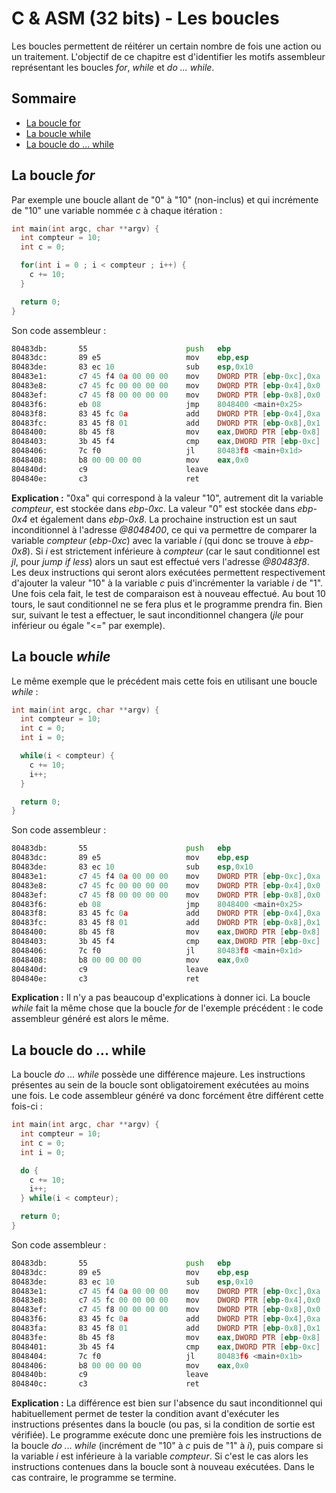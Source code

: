 # C & ASM (32 bits) - Les boucles
Les boucles permettent de réitérer un certain nombre de fois une action ou un traitement. L'objectif de ce chapitre est d'identifier les motifs assembleur représentant les boucles _for_, _while_ et _do ... while_.

## Sommaire
* [La boucle for](https://github.com/Sharpforce/Reverse-Engineering/blob/master/01.%20Ressources/08.%20C%20%26%20ASM%20(32%20bits)%20-%20Les%20boucles.md#la-boucle-for)
* [La boucle while](https://github.com/Sharpforce/Reverse-Engineering/blob/master/01.%20Ressources/08.%20C%20%26%20ASM%20(32%20bits)%20-%20Les%20boucles.md#la-boucle-while)
* [La boucle do ... while](https://github.com/Sharpforce/Reverse-Engineering/blob/master/01.%20Ressources/08.%20C%20%26%20ASM%20(32%20bits)%20-%20Les%20boucles.md#la-boucle-do--while)

## La boucle _for_
Par exemple une boucle allant de "0" à "10" (non-inclus) et qui incrémente de "10" une variable nommée _c_ à chaque itération :
```c
int main(int argc, char **argv) {
  int compteur = 10;
  int c = 0;

  for(int i = 0 ; i < compteur ; i++) {
    c += 10;
  }

  return 0;
}
```

Son code assembleur :
```asm
80483db:       55                      push   ebp
80483dc:       89 e5                   mov    ebp,esp
80483de:       83 ec 10                sub    esp,0x10
80483e1:       c7 45 f4 0a 00 00 00    mov    DWORD PTR [ebp-0xc],0xa
80483e8:       c7 45 fc 00 00 00 00    mov    DWORD PTR [ebp-0x4],0x0
80483ef:       c7 45 f8 00 00 00 00    mov    DWORD PTR [ebp-0x8],0x0
80483f6:       eb 08                   jmp    8048400 <main+0x25>
80483f8:       83 45 fc 0a             add    DWORD PTR [ebp-0x4],0xa
80483fc:       83 45 f8 01             add    DWORD PTR [ebp-0x8],0x1
8048400:       8b 45 f8                mov    eax,DWORD PTR [ebp-0x8]
8048403:       3b 45 f4                cmp    eax,DWORD PTR [ebp-0xc]
8048406:       7c f0                   jl     80483f8 <main+0x1d>
8048408:       b8 00 00 00 00          mov    eax,0x0
804840d:       c9                      leave
804840e:       c3                      ret
```

**Explication :** "0xa" qui correspond à la valeur "10", autrement dit la variable _compteur_, est stockée dans _ebp-0xc_. La valeur "0" est stockée dans _ebp-0x4_ et également dans _ebp-0x8_. La prochaine instruction est un saut inconditionnel à l'adresse _@8048400_, ce qui va permettre de comparer la variable _compteur_ (_ebp-0xc_) avec la variable _i_ (qui donc se trouve à _ebp-0x8_). Si _i_ est strictement inférieure à _compteur_ (car le saut conditionnel est _jl_, pour _jump if less_) alors un saut est effectué vers l'adresse _@80483f8_. Les deux instructions qui seront alors exécutées permettent respectivement d'ajouter la valeur "10" à la variable _c_ puis d'incrémenter la variable _i_ de "1". Une fois cela fait, le test de comparaison est à nouveau effectué. Au bout 10 tours, le saut conditionnel ne se fera plus et le programme prendra fin. Bien sur, suivant le test a effectuer, le saut inconditionnel changera (_jle_ pour inférieur ou égale "<=" par exemple).

## La boucle _while_
Le même exemple que le précédent mais cette fois en utilisant une boucle _while_ :
```c
int main(int argc, char **argv) {
  int compteur = 10;
  int c = 0;
  int i = 0;

  while(i < compteur) {
    c += 10;
    i++;
  }

  return 0;
}
```

Son code assembleur :
```asm
80483db:       55                      push   ebp
80483dc:       89 e5                   mov    ebp,esp
80483de:       83 ec 10                sub    esp,0x10
80483e1:       c7 45 f4 0a 00 00 00    mov    DWORD PTR [ebp-0xc],0xa
80483e8:       c7 45 fc 00 00 00 00    mov    DWORD PTR [ebp-0x4],0x0
80483ef:       c7 45 f8 00 00 00 00    mov    DWORD PTR [ebp-0x8],0x0
80483f6:       eb 08                   jmp    8048400 <main+0x25>
80483f8:       83 45 fc 0a             add    DWORD PTR [ebp-0x4],0xa
80483fc:       83 45 f8 01             add    DWORD PTR [ebp-0x8],0x1
8048400:       8b 45 f8                mov    eax,DWORD PTR [ebp-0x8]
8048403:       3b 45 f4                cmp    eax,DWORD PTR [ebp-0xc]
8048406:       7c f0                   jl     80483f8 <main+0x1d>
8048408:       b8 00 00 00 00          mov    eax,0x0
804840d:       c9                      leave
804840e:       c3                      ret
```

**Explication :** Il n'y a pas beaucoup d'explications à donner ici. La boucle _while_ fait la même chose que la boucle _for_ de l'exemple précédent : le code assembleur généré est alors le même.

## La boucle do ... while
La boucle _do ... while_ possède une différence majeure. Les instructions présentes au sein de la boucle sont obligatoirement exécutées au moins une fois. Le code assembleur généré va donc forcément être différent cette fois-ci :
```c
int main(int argc, char **argv) {
  int compteur = 10;
  int c = 0;
  int i = 0;

  do {
    c += 10;
    i++;
  } while(i < compteur);

  return 0;
}
```

Son code assembleur :
```asm
80483db:       55                      push   ebp
80483dc:       89 e5                   mov    ebp,esp
80483de:       83 ec 10                sub    esp,0x10
80483e1:       c7 45 f4 0a 00 00 00    mov    DWORD PTR [ebp-0xc],0xa
80483e8:       c7 45 fc 00 00 00 00    mov    DWORD PTR [ebp-0x4],0x0
80483ef:       c7 45 f8 00 00 00 00    mov    DWORD PTR [ebp-0x8],0x0
80483f6:       83 45 fc 0a             add    DWORD PTR [ebp-0x4],0xa
80483fa:       83 45 f8 01             add    DWORD PTR [ebp-0x8],0x1
80483fe:       8b 45 f8                mov    eax,DWORD PTR [ebp-0x8]
8048401:       3b 45 f4                cmp    eax,DWORD PTR [ebp-0xc]
8048404:       7c f0                   jl     80483f6 <main+0x1b>
8048406:       b8 00 00 00 00          mov    eax,0x0
804840b:       c9                      leave
804840c:       c3                      ret
```

**Explication :** La différence est bien sur l'absence du saut inconditionnel qui habituellement permet de tester la condition avant d'exécuter les instructions présentes dans la boucle (ou pas, si la condition de sortie est vérifiée). Le programme exécute donc une première fois les instructions de la boucle _do ... while_ (incrément de "10" à _c_ puis de "1" à _i_), puis compare si la variable _i_ est inférieure à la variable _compteur_. Si c'est le cas alors les instructions contenues dans la boucle sont à nouveau exécutées. Dans le cas contraire, le programme se termine.
